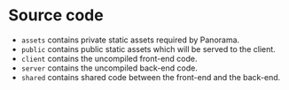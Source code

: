 # Source code
- `assets` contains private static assets required by Panorama.
- `public` contains public static assets which will be served to the client.
- `client` contains the uncompiled front-end code.
- `server` contains the uncompiled back-end code.
- `shared` contains shared code between the front-end and the back-end.
